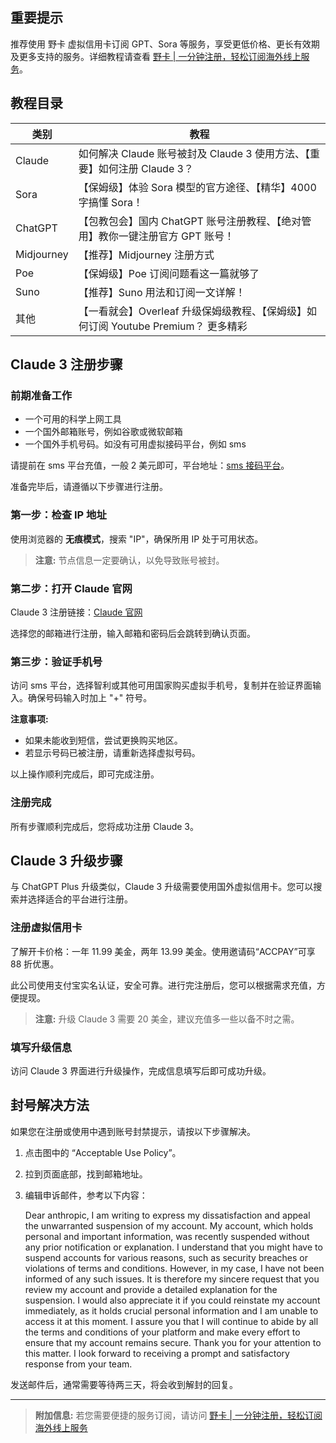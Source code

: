 ## 重要提示
推荐使用 野卡 虚拟信用卡订阅 GPT、Sora 等服务，享受更低价格、更长有效期及更多支持的服务。详细教程请查看 [野卡 | 一分钟注册，轻松订阅海外线上服务](https://bit.ly/bewildcard)。

## 教程目录

| 类别        | 教程                                                         |
|-------------|--------------------------------------------------------------|
| Claude      | 如何解决 Claude 账号被封及 Claude 3 使用方法、【重要】如何注册 Claude 3？               |
| Sora        | 【保姆级】体验 Sora 模型的官方途径、【精华】4000 字搞懂 Sora！ |
| ChatGPT     | 【包教包会】国内 ChatGPT 账号注册教程、【绝对管用】教你一键注册官方 GPT 账号！          |
| Midjourney  | 【推荐】Midjourney 注册方式                                    |
| Poe         | 【保姆级】Poe 订阅问题看这一篇就够了                          |
| Suno        | 【推荐】Suno 用法和订阅一文详解！                             |
| 其他        | 【一看就会】Overleaf 升级保姆级教程、【保姆级】如何订阅 Youtube Premium？ 更多精彩          |

## Claude 3 注册步骤

### 前期准备工作
- 一个可用的科学上网工具
- 一个国外邮箱账号，例如谷歌或微软邮箱
- 一个国外手机号码。如没有可用虚拟接码平台，例如 sms

请提前在 sms 平台充值，一般 2 美元即可，平台地址：[sms 接码平台](https://sms-activate.org/cn/accounts)。

准备完毕后，请遵循以下步骤进行注册。

### 第一步：检查 IP 地址
使用浏览器的 **无痕模式**，搜索 "IP"，确保所用 IP 处于可用状态。

> **注意:** 节点信息一定要确认，以免导致账号被封。

### 第二步：打开 Claude 官网
Claude 3 注册链接：[Claude 官网](https://claude.ai/login)

选择您的邮箱进行注册，输入邮箱和密码后会跳转到确认页面。

### 第三步：验证手机号
访问 sms 平台，选择智利或其他可用国家购买虚拟手机号，复制并在验证界面输入。确保号码输入时加上 "+" 符号。

**注意事项:**
- 如果未能收到短信，尝试更换购买地区。
- 若显示号码已被注册，请重新选择虚拟号码。

以上操作顺利完成后，即可完成注册。

### 注册完成
所有步骤顺利完成后，您将成功注册 Claude 3。

## Claude 3 升级步骤

与 ChatGPT Plus 升级类似，Claude 3 升级需要使用国外虚拟信用卡。您可以搜索并选择适合的平台进行注册。

### 注册虚拟信用卡
了解开卡价格：一年 11.99 美金，两年 13.99 美金。使用邀请码“ACCPAY”可享 88 折优惠。

此公司使用支付宝实名认证，安全可靠。进行完注册后，您可以根据需求充值，方便提现。

> **注意:** 升级 Claude 3 需要 20 美金，建议充值多一些以备不时之需。

### 填写升级信息
访问 Claude 3 界面进行升级操作，完成信息填写后即可成功升级。

## 封号解决方法
如果您在注册或使用中遇到账号封禁提示，请按以下步骤解决。

1. 点击图中的 “Acceptable Use Policy”。
2. 拉到页面底部，找到邮箱地址。
3. 编辑申诉邮件，参考以下内容：

   
   Dear anthropic,
   I am writing to express my dissatisfaction and appeal the unwarranted suspension of my account. My account, which holds personal and important information, was recently suspended without any prior notification or explanation.
   I understand that you might have to suspend accounts for various reasons, such as security breaches or violations of terms and conditions. However, in my case, I have not been informed of any such issues. It is therefore my sincere request that you review my account and provide a detailed explanation for the suspension.
   I would also appreciate it if you could reinstate my account immediately, as it holds crucial personal information and I am unable to access it at this moment. I assure you that I will continue to abide by all the terms and conditions of your platform and make every effort to ensure that my account remains secure.
   Thank you for your attention to this matter. I look forward to receiving a prompt and satisfactory response from your team.
   

发送邮件后，通常需要等待两三天，将会收到解封的回复。

---

> **附加信息:** 若您需要便捷的服务订阅，请访问 [野卡 | 一分钟注册，轻松订阅海外线上服务](https://bit.ly/bewildcard)